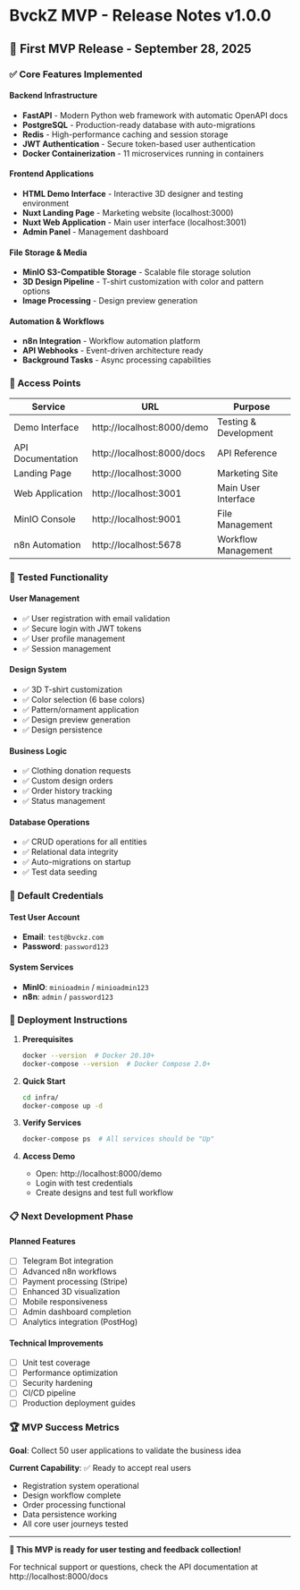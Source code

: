 # BvckZ MVP - Release Notes v1.0.0

## 🎉 First MVP Release - September 28, 2025

### ✅ Core Features Implemented

#### Backend Infrastructure
- **FastAPI** - Modern Python web framework with automatic OpenAPI docs
- **PostgreSQL** - Production-ready database with auto-migrations
- **Redis** - High-performance caching and session storage
- **JWT Authentication** - Secure token-based user authentication
- **Docker Containerization** - 11 microservices running in containers

#### Frontend Applications
- **HTML Demo Interface** - Interactive 3D designer and testing environment
- **Nuxt Landing Page** - Marketing website (localhost:3000)
- **Nuxt Web Application** - Main user interface (localhost:3001)
- **Admin Panel** - Management dashboard

#### File Storage & Media
- **MinIO S3-Compatible Storage** - Scalable file storage solution
- **3D Design Pipeline** - T-shirt customization with color and pattern options
- **Image Processing** - Design preview generation

#### Automation & Workflows  
- **n8n Integration** - Workflow automation platform
- **API Webhooks** - Event-driven architecture ready
- **Background Tasks** - Async processing capabilities

### 🔗 Access Points

| Service | URL | Purpose |
|---------|-----|---------|
| Demo Interface | http://localhost:8000/demo | Testing & Development |
| API Documentation | http://localhost:8000/docs | API Reference |
| Landing Page | http://localhost:3000 | Marketing Site |
| Web Application | http://localhost:3001 | Main User Interface |
| MinIO Console | http://localhost:9001 | File Management |
| n8n Automation | http://localhost:5678 | Workflow Management |

### 🧪 Tested Functionality

#### User Management
- ✅ User registration with email validation
- ✅ Secure login with JWT tokens  
- ✅ User profile management
- ✅ Session management

#### Design System
- ✅ 3D T-shirt customization
- ✅ Color selection (6 base colors)
- ✅ Pattern/ornament application
- ✅ Design preview generation
- ✅ Design persistence

#### Business Logic
- ✅ Clothing donation requests
- ✅ Custom design orders
- ✅ Order history tracking
- ✅ Status management

#### Database Operations
- ✅ CRUD operations for all entities
- ✅ Relational data integrity
- ✅ Auto-migrations on startup
- ✅ Test data seeding

### 🔐 Default Credentials

#### Test User Account
- **Email**: `test@bvckz.com`
- **Password**: `password123`

#### System Services
- **MinIO**: `minioadmin` / `minioadmin123`
- **n8n**: `admin` / `password123`

### 🚀 Deployment Instructions

1. **Prerequisites**
   ```bash
   docker --version  # Docker 20.10+
   docker-compose --version  # Docker Compose 2.0+
   ```

2. **Quick Start**
   ```bash
   cd infra/
   docker-compose up -d
   ```

3. **Verify Services**
   ```bash
   docker-compose ps  # All services should be "Up"
   ```

4. **Access Demo**
   - Open: http://localhost:8000/demo
   - Login with test credentials
   - Create designs and test full workflow

### 📋 Next Development Phase

#### Planned Features
- [ ] Telegram Bot integration
- [ ] Advanced n8n workflows
- [ ] Payment processing (Stripe)
- [ ] Enhanced 3D visualization
- [ ] Mobile responsiveness
- [ ] Admin dashboard completion
- [ ] Analytics integration (PostHog)

#### Technical Improvements
- [ ] Unit test coverage
- [ ] Performance optimization
- [ ] Security hardening
- [ ] CI/CD pipeline
- [ ] Production deployment guides

### 🏆 MVP Success Metrics

**Goal**: Collect 50 user applications to validate the business idea

**Current Capability**: ✅ Ready to accept real users
- Registration system operational
- Design workflow complete  
- Order processing functional
- Data persistence working
- All core user journeys tested

---

**🎯 This MVP is ready for user testing and feedback collection!**

For technical support or questions, check the API documentation at http://localhost:8000/docs
